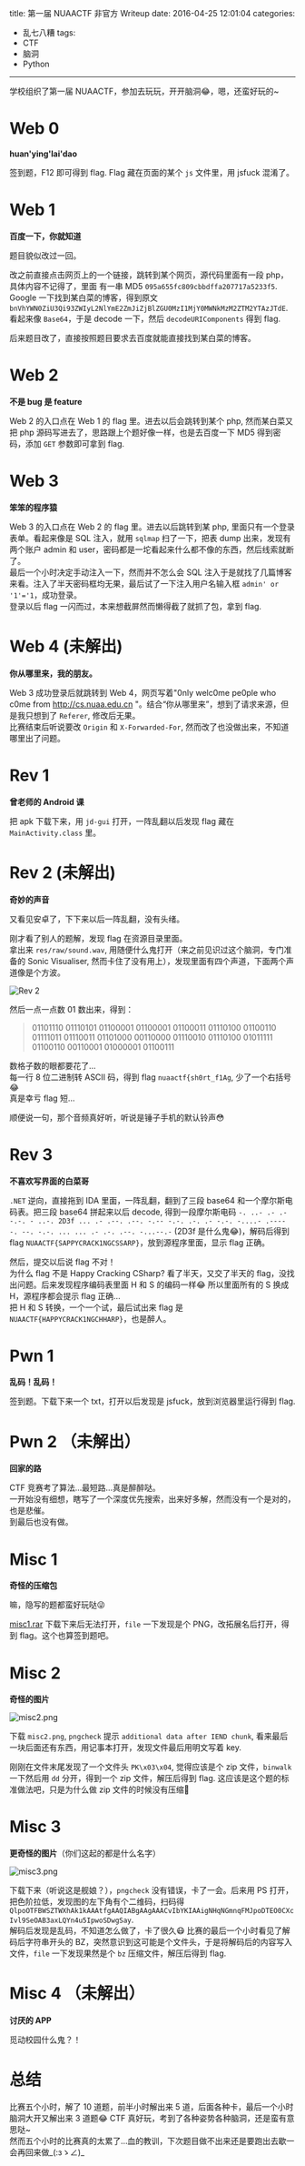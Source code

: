 title: 第一届 NUAACTF 非官方 Writeup
date: 2016-04-25 12:01:04
categories:
- 乱七八糟
tags:
- CTF
- 脑洞
- Python
---

学校组织了第一届 NUAACTF，参加去玩玩，开开脑洞:joy:，嗯，还蛮好玩的~

<!-- more -->
# Web 0
**huan'ying'lai'dao**

签到题，F12 即可得到 flag.
Flag 藏在页面的某个 `js` 文件里，用 jsfuck 混淆了。

# Web 1
**百度一下，你就知道**

题目貌似改过一回。

改之前直接点击网页上的一个链接，跳转到某个网页，源代码里面有一段 php，具体内容不记得了，里面
有一串 MD5 `095a655fc809cbbdffa207717a5233f5`. Google 一下找到某白菜的博客，得到原文 `bnVhYWN0ZiU3Qi93ZWIyL2NlYmE2ZmJiZjBlZGU0MzI1MjY0MWNkMzM2ZTM2YTAzJTdE`.  
看起来像 `Base64`，于是 decode 一下，然后 `decodeURIComponents` 得到 flag.

后来题目改了，直接按照题目要求去百度就能直接找到某白菜的博客。

# Web 2
**不是 bug 是 feature**

Web 2 的入口点在 Web 1 的 flag 里。进去以后会跳转到某个 php, 然而某白菜又把 php 源码写进去了，思路跟上个题好像一样，也是去百度一下 MD5 得到密码，添加 `GET` 参数即可拿到 flag.

# Web 3
**笨笨的程序猿**

Web 3 的入口点在 Web 2 的 flag 里。进去以后跳转到某 php, 里面只有一个登录表单。看起来像是 SQL 注入，就用 `sqlmap` 扫了一下，把表 dump 出来，发现有两个账户 admin 和 user，密码都是一坨看起来什么都不像的东西，然后线索就断了。  
最后一个小时决定手动注入一下，然而并不怎么会 SQL 注入于是就找了几篇博客来看。注入了半天密码框均无果，最后试了一下注入用户名输入框 `admin' or '1'='1`，成功登录。  
登录以后 flag 一闪而过，本来想截屏然而懒得截了就抓了包，拿到 flag.

# Web 4 (未解出)
**你从哪里来，我的朋友。**

Web 3 成功登录后就跳转到 Web 4，网页写着"0nly welc0me pe0ple who c0me from http://cs.nuaa.edu.cn "。结合“你从哪里来”，想到了请求来源，但是我只想到了 `Referer`, 修改后无果。  
比赛结束后听说要改 `Origin` 和 `X-Forwarded-For`, 然而改了也没做出来，不知道哪里出了问题。

# Rev 1
**曾老师的 Android 课**

把 apk 下载下来，用 `jd-gui` 打开，一阵乱翻以后发现 flag 藏在 `MainActivity.class` 里。

# Rev 2 (未解出)
**奇妙的声音**

又看见安卓了，下下来以后一阵乱翻，没有头绪。

刚才看了别人的题解，发现 flag 在资源目录里面。  
拿出来 `res/raw/sound.wav`, 用随便什么鬼打开（来之前见识过这个脑洞，专门准备的 Sonic Visualiser, 然而卡住了没有用上），发现里面有四个声道，下面两个声道像是个方波。

![Rev 2](/pics/nuaactf/rev2.png)

然后一点一点数 01 数出来，得到：
> 01101110
> 01110101
> 01100001
> 01100001
> 01100011
> 01110100
> 01100110
> 01111011
> 01110011
> 01101000
> 00110000
> 01110010
> 01110100
> 01011111
> 01100110
> 00110001
> 01000001
> 01100111

数格子数的眼都要花了…  
每一行 8 位二进制转 ASCII 码，得到 flag `nuaactf{sh0rt_f1Ag`, 少了一个右括号:joy:  
真是幸亏 flag 短…

顺便说一句，那个音频真好听，听说是锤子手机的默认铃声:flushed:

# Rev 3
**不喜欢写界面的白菜哥**

`.NET` 逆向，直接拖到 IDA 里面，一阵乱翻，翻到了三段 base64 和一个摩尔斯电码表。把三段 base64 拼起来以后 decode, 得到一段摩尔斯电码 `-. ..- .- .- -.-. - ..-. 2D3f ... .- .--. .--. -.-- -.-. .-. .- -.-. -....- .---- -. --. -.-. ... ... .- .-. .--. -...--.-` (2D3f 是什么鬼:joy:)，解码后得到 flag `NUAACTF{SAPPYCRACK1NGCSSARP}`，放到源程序里面，显示 flag 正确。

然后，提交以后说 flag 不对！  
为什么 flag 不是 Happy Cracking CSharp? 看了半天，又交了半天的 flag，没找出问题。后来发现程序编码表里面 H 和 S 的编码一样:joy: 所以里面所有的 S 换成 H，源程序都会提示 flag 正确…  
把 H 和 S 转换，一个一个试，最后试出来 flag 是 `NUAACTF{HAPPYCRACK1NGCHHARP}`，也是醉人。

# Pwn 1
**乱码！乱码！**

签到题。下载下来一个 txt，打开以后发现是 jsfuck，放到浏览器里运行得到 flag.

# Pwn 2 （未解出）
**回家的路**

CTF 竞赛考了算法…最短路…真是醉醉哒。  
一开始没有细想，瞎写了一个深度优先搜索，出来好多解，然而没有一个是对的，也是悲催。  
到最后也没有做。

# Misc 1
**奇怪的压缩包**

嘛，隐写的题都蛮好玩哒:stuck_out_tongue_winking_eye:

[misc1.rar](/pics/nuaactf/misc1.rar) 下载下来后无法打开，`file` 一下发现是个 PNG，改拓展名后打开，得到 flag。这个也算签到题吧。

# Misc 2
**奇怪的图片**

![misc2.png](/pics/nuaactf/misc2.png)

下载 `misc2.png`, `pngcheck` 提示 `additional data after IEND chunk`, 看来最后一块后面还有东西，用记事本打开，发现文件最后用明文写着 key.

刚刚在文件末尾发现了一个文件头 `PK\x03\x04`, 觉得应该是个 zip 文件，`binwalk` 一下然后用 `dd` 分开，得到一个 zip 文件，解压后得到 flag. 这应该是这个题的标准做法吧，只是为什么做 zip 文件的时候没有压缩:new_moon_with_face:

# Misc 3
**更奇怪的图片**（你们这起的都是什么名字）

![misc3.png](/pics/nuaactf/misc3.png)

下载下来（听说这是舰娘？），`pngcheck` 没有错误，卡了一会。后来用 PS 打开，把色阶拉低，发现图的左下角有个二维码，扫码得 `QlpoOTFBWSZTWXhAk1kAAAtfgAAQIABgAAgAAACvIbYKIAAigNHqNGmnqFMJpoDTEO0CXcIvl9SeOAB3axLQYn4u5IpwoSDwgSay`.  
解码后发现是乱码，不知道怎么做了，卡了很久:mask: 比赛的最后一个小时看见了解码后字符串开头的 BZ，突然意识到这可能是个文件头，于是将解码后的内容写入文件，`file` 一下发现果然是个 `bz` 压缩文件，解压后得到 flag.

# Misc 4 （未解出）
**讨厌的 APP**

觅动校园什么鬼？！


# 总结
比赛五个小时，解了 10 道题，前半小时解出来 5 道，后面各种卡，最后一个小时脑洞大开又解出来 3 道题:joy:
CTF 真好玩，考到了各种姿势各种脑洞，还是蛮有意思哒~  
然而五个小时的比赛真的太累了…血的教训，下次题目做不出来还是要跑出去歇一会再回来做\_(:зゝ∠)\_
